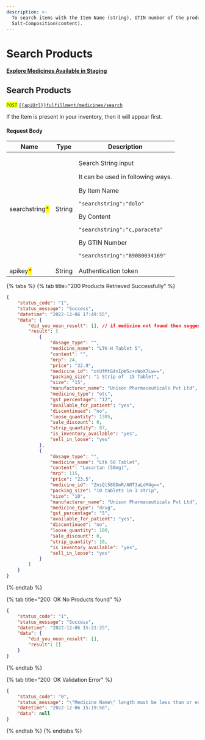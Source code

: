 ```yaml
---
description: >-
  To search items with the Item Name (string), GTIN number of the product, or
  Salt-Composition(content).
---
```


# Search Products

#### [Explore Medicines Available in Staging](../../getting-started-with-evitalrx.md#explore-medicines-available-in-staging)

## Search Products

<mark style="color:green;">`POST`</mark>  [`{{apiUrl}}fulfillment/medicines/search`](https://api.evitalrx.in/v1/fulfillment/medicines/search)

If the Item is present in your inventory, then it will appear first.

#### Request Body

| Name                                           | Type   | Description                                                                                                                                                                                                                                                                       |
| ---------------------------------------------- | ------ | --------------------------------------------------------------------------------------------------------------------------------------------------------------------------------------------------------------------------------------------------------------------------------- |
| searchstring<mark style="color:red;">\*</mark> | String | <p>Search String input</p><p>It can be used in following ways.</p><p>By Item Name</p><p><code>"searchstring":"dolo"</code></p><p></p><p>By Content</p><p><code>"searchstring":"c,paraceta"</code></p><p></p><p>By GTIN Number</p><p><code>"searchstring":"89080034169"</code></p> |
| apikey<mark style="color:red;">\*</mark>       | String | Authentication token                                                                                                                                                                                                                                                              |

{% tabs %}
{% tab title="200 Products Retrieved Successfully" %}
```json
{
    "status_code": "1",
    "status_message": "Success",
    "datetime": "2022-12-06 17:49:55",
    "data": {
        "did_you_mean_result": [], // if medicine not found then suggestions
        "result": [
            {
                "dosage_type": "",
                "medicine_name": "LTK-H Tablet 5",
                "content": "",
                "mrp": 24,
                "price": "32.9",
                "medicine_id": "otUfMtG4nIpWSc+oWoX7Lw==",
                "packing_size": "1 Strip of  15 Tablet",
                "size": "15",
                "manufacturer_name": "Unison Pharmaceuticals Pvt Ltd",
                "medicine_type": "otc",
                "gst_percentage": "12",
                "available_for_patient": "yes",
                "discontinued": "no",
                "loose_quantity": 1305,
                "sale_discount": 0,
                "strip_quantity": 87,
                "is_inventory_available": "yes",
                "sell_in_loose": "yes"
            },
            {
                "dosage_type": "",
                "medicine_name": "Ltk 50 Tablet",
                "content": "Losartan (50mg)",
                "mrp": 115,
                "price": "23.5",
                "medicine_id": "ZnsQl586DmR/ANT3aLdM4g==",
                "packing_size": "10 tablets in 1 strip",
                "size": "10",
                "manufacturer_name": "Unison Pharmaceuticals Pvt Ltd",
                "medicine_type": "drug",
                "gst_percentage": "5",
                "available_for_patient": "yes",
                "discontinued": "no",
                "loose_quantity": 100,
                "sale_discount": 0,
                "strip_quantity": 10,
                "is_inventory_available": "yes",
                "sell_in_loose": "yes"
            }
        ]
    }
}
```
{% endtab %}

{% tab title="200: OK No Products found" %}
```json
{
    "status_code": "1",
    "status_message": "Success",
    "datetime": "2022-12-06 15:21:25",
    "data": {
        "did_you_mean_result": [],
        "result": []
    }
}
```
{% endtab %}

{% tab title="200: OK Validation Error" %}
```json
{
    "status_code": "0",
    "status_message": "\"Medicine Name\" length must be less than or equal to 20 characters long",
    "datetime": "2022-12-06 15:19:58",
    "data": null
}
```
{% endtab %}
{% endtabs %}

